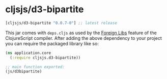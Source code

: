 # cljsjs/d3-bipartite

[](dependency)
```clojure
[cljsjs/d3-bipartite "0.0.7-0"] ;; latest release
```
[](/dependency)

This jar comes with `deps.cljs` as used by the [Foreign Libs][flibs] feature
of the ClojureScript compiler. After adding the above dependency to your project
you can require the packaged library like so:

```clojure
(ns application.core
  (:require cljsjs.d3-bipartite))

;; main function exported:
(js/d3bipartite)
```

[flibs]: https://clojurescript.org/reference/packaging-foreign-deps
